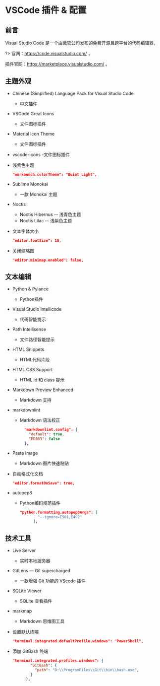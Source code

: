 # VSCode 插件 & 配置

## 前言

Visual Studio Code 是一个由微软公司发布的免费开源且跨平台的代码编辑器，  

?> 官网：<https://code.visualstudio.com/> ，  

插件官网：<https://marketplace.visualstudio.com/> 。

## 主题外观

- Chinese (Simplified) Language Pack for Visual Studio Code
  - 中文插件

- VSCode Great Icons
  - 文件图标插件

- Material Icon Theme
  - 文件图标插件

- vscode-icons
  -文件图标插件

- 浅紫色主题

    ``` json
    "workbench.colorTheme": "Quiet Light",
    ```

- Sublime Monokai
  - 一款 Monokai 主题

- Noctis
  - Noctis Hibernus -- 浅青色主题
  - Noctis Lilac -- 浅紫色主题

- 文本字体大小

    ``` json
    "editor.fontSize": 15,
    ```

- 关闭缩略图

    ``` json
    "editor.minimap.enabled": false,
    ```

## 文本编辑

- Python & Pylance
  - Python插件

- Visual Studio Intellicode
  - 代码智能提示

- Path Intellisense
  - 文件路径智能提示

- HTML Snippets
  - HTML代码片段

- HTML CSS Support
  - HTML id 和 class 提示

- Markdown Preview Enhanced
  - Markdown 支持

- markdownlint
  - Markdown 语法校正

    ``` json
      "markdownlint.config": {
        "default": true,
        "MD033": false
      },
    ```

- Paste Image
  - Markdown 图片快速粘贴

- 自动格式化文档

    ``` json
    "editor.formatOnSave": true,
    ```

- autopep8
  - Python编码规范插件

    ``` json
    "python.formatting.autopep8Args": [
            "--ignore=E501,E402"
          ],
    ```

## 技术工具

- Live Server
  - 实时本地服务器

- GitLens — Git supercharged
  - 一款增强 Git 功能的 VScode 插件

- SQLite Viewer
  - SQLite 查看插件

- markmap
  - Markdown 思维图工具

- 设置默认终端

    ``` json
    "terminal.integrated.defaultProfile.windows": "PowerShell",
    ```

- 添加 GitBash 终端

    ``` json
    "terminal.integrated.profiles.windows": {
            "GitBash": {
              "path": "D:\\ProgramFiles\\Git\\bin\\bash.exe",
            }
          },
    ```
